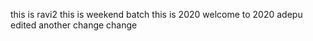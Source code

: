 
this is ravi2
this is weekend batch
this is 2020
welcome to 2020
adepu edited
another change
change
